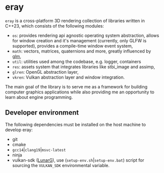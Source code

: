 # eray

`eray` is a cross-platform 3D rendering collection of libraries written in C++23, which consists of the following modules:
- `os`: provides rendering api agnostic operating system abstraction, allows for window creation and it's management (currently, only GLFW is supported), provides a compile-time window event system,  
- `math`: vectors, matrices, quaternions and more, greatly influenced by [glm](https://github.com/g-truc/glm),
- `util`: utilities used among the codebase, e.g. logger, containers 
- `res`: assets system that integrates libraries like stbi_image and assimp,
- `glren`: OpenGL abstraction layer,
- `vkren`: Vulkan abstraction layer and window integration.

The main goal of the library is to serve me as a framework for building computer graphics applications while also providing me an opportunity to learn about engine programming.

## Developer environment

The following dependencies must be installed on the host machine to develop eray:

- git
- cmake
- `gcc14`|`clang19`|`msvc-latest`
- ninja
- vulkan-sdk ([LunarG](https://vulkan.lunarg.com/)), use (`setup-env.sh`|`setup-env.bat`) script for sourcing the `VULKAN_SDK` environmental variable.


